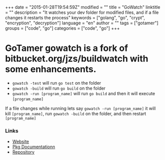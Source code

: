 +++
date = "2015-01-28T19:54:59Z"
modified = ""
title = "GoWatch"
linktitle = ""
description = "It watches your dev folder for modified files, and if a file changes it restarts the process"
keywords = ["golang", "go", "crypt", "encryption", "decryption"]
language = "en"
author = ""
tags = ["gotamer"]
groups = ["code", "go"]
categories = ["code", "go"]
+++


# GoTamer gowatch is a fork of bitbucket.org/jzs/buildwatch with some enhancements.  

 * `gowatch -test` will run `go test` on the folder 
 * `gowatch -build` will run `go build` on the folder 
 * `gowatch -run [program_name]` will run `go build` and then it will execute `[program_name]` 

If a file changes while running lets say `gowatch -run [program_name]` it will 
kill `[program_name]`, run `gowatch -build` on the folder, and then restart `[program_name]`


### Links
 * [Website](http://www.robotamer.com/code/go/gotamer "GoTamer Website")
 * [Pkg Documentationn](http://go.pkgdoc.org/bitbucket.org/gotamer/gowatch "Pkg Documentation")
 * [Repository](https://bitbucket.org/gotamer/gowatch "Repository")

